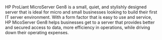 HP ProLiant MicroServer Gen8 is a small, quiet, and stylishly designed server that is ideal for micro and small businesses looking to build
their first IT server environment. With a form factor that is easy to use and service, HP MicoServer Gen8 helps businesses get to a server
that provides better and secured access to data, more efficiency in operations, while driving down their operating expenses.